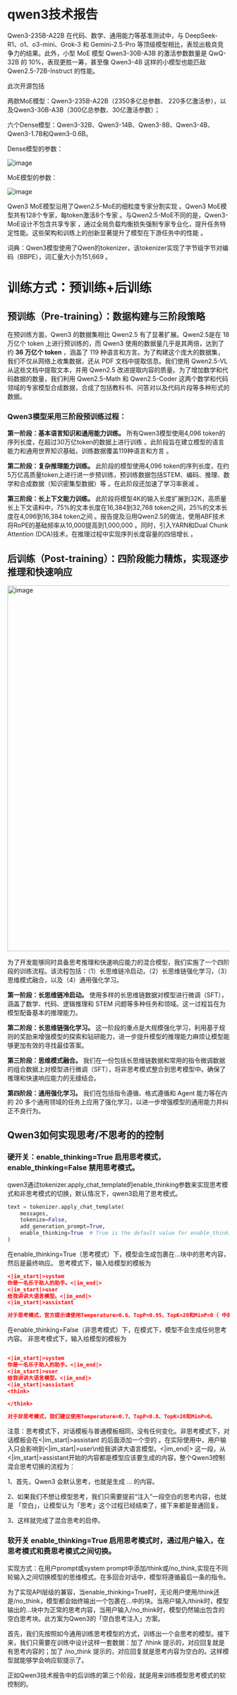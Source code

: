 # qwen3技术报告

Qwen3-235B-A22B 在代码、数学、通用能力等基准测试中，与 DeepSeek-R1、o1、o3-mini、Grok-3 和 Gemini-2.5-Pro 等顶级模型相比，表现出极具竞争力的结果。此外，小型 MoE 模型 Qwen3-30B-A3B 的激活参数数量是 QwQ-32B 的 10%，表现更胜一筹，甚至像 Qwen3-4B 这样的小模型也能匹敌 Qwen2.5-72B-Instruct 的性能。

此次开源包括

两款MoE模型：Qwen3-235B-A22B（2350多亿总参数、 220多亿激活参），以及Qwen3-30B-A3B（300亿总参数、30亿激活参数）；

六个Dense模型：Qwen3-32B、Qwen3-14B、Qwen3-8B、Qwen3-4B、Qwen3-1.7B和Qwen3-0.6B。

Dense模型的参数：

![image](https://github.com/user-attachments/assets/d68c3859-7d65-4c2b-a449-150887814524)

MoE模型的参数：

![image](https://github.com/user-attachments/assets/bf083afc-7dd9-483b-922b-ca4b9d48063c)


Qwen3 MoE模型沿用了Qwen2.5-MoE的细粒度专家分割实现 。Qwen3 MoE模型共有128个专家，每token激活8个专家 。与Qwen2.5-MoE不同的是，Qwen3-MoE设计不包含共享专家 ，通过全局负载均衡损失强制专家专业化，提升任务特定性能。这些架构和训练上的创新显著提升了模型在下游任务中的性能 。

词典：Qwen3模型使用了Qwen的tokenizer，该tokenizer实现了字节级字节对编码（BBPE），词汇量大小为151,669 。


# 训练方式：预训练+后训练

## 预训练（Pre-training）：数据构建与三阶段策略

在预训练方面，Qwen3 的数据集相比 Qwen2.5 有了显著扩展。Qwen2.5是在 18 万亿个 token 上进行预训练的，而 Qwen3 使用的数据量几乎是其两倍，达到了约 __36 万亿个 token__ ，涵盖了 119 种语言和方言。为了构建这个庞大的数据集，我们不仅从网络上收集数据，还从 PDF 文档中提取信息。我们使用 Qwen2.5-VL 从这些文档中提取文本，并用 Qwen2.5 改进提取内容的质量。为了增加数学和代码数据的数量，我们利用 Qwen2.5-Math 和 Qwen2.5-Coder 这两个数学和代码领域的专家模型合成数据，合成了包括教科书、问答对以及代码片段等多种形式的数据。

### Qwen3模型采用三阶段预训练过程：

__第一阶段：基本语言知识和通用能力训练。__ 所有Qwen3模型使用4,096 token的序列长度，在超过30万亿token的数据上进行训练 。此阶段旨在建立模型的语言能力和通用世界知识基础，训练数据覆盖119种语言和方言 。

__第二阶段：复杂推理能力训练。__ 此阶段的模型使用4,096 token的序列长度，在约5万亿高质量token上进行进一步预训练，预训练数据包括STEM、编码、推理、数学和合成数据（知识密集型数据）等 。在此阶段还加速了学习率衰减 。

__第三阶段：长上下文能力训练。__ 此阶段将模型4K的输入长度扩展到32K，高质量长上下文语料中，75%的文本长度在16,384到32,768 token之间，25%的文本长度在4,096到16,384 token之间 。报告提及沿用Qwen2.5的做法，使用ABF技术将RoPE的基础频率从10,000提高到1,000,000 。同时，引入YARN和Dual Chunk Attention (DCA)技术，在推理过程中实现序列长度容量的四倍增长 。

## 后训练（Post-training）：四阶段能力精炼，实现逐步推理和快速响应

<img width="827" alt="image" src="https://github.com/user-attachments/assets/28cc873d-0a43-428c-8d8e-657dd5c3a229" />

为了开发能够同时具备思考推理和快速响应能力的混合模型，我们实施了一个四阶段的训练流程。该流程包括：（1）长思维链冷启动，（2）长思维链强化学习，（3）思维模式融合，以及（4）通用强化学习。

__第一阶段：长思维链冷启动。__ 使用多样的长思维链数据对模型进行微调（SFT），涵盖了数学、代码、逻辑推理和 STEM 问题等多种任务和领域。这一过程旨在为模型配备基本的推理能力。

__第二阶段：长思维链强化学习。__ 这一阶段的重点是大规模强化学习，利用基于规则的奖励来增强模型的探索和钻研能力，进一步提升模型的推理能力麻烦让模型能够更加有效的寻找最佳答案。

__第三阶段：思维模式融合。__ 我们在一份包括长思维链数据和常用的指令微调数据的组合数据上对模型进行微调（SFT），将非思考模式整合到思考模型中。确保了推理和快速响应能力的无缝结合。

__第四阶段：通用强化学习。__ 我们在包括指令遵循、格式遵循和 Agent 能力等在内的 20 多个通用领域的任务上应用了强化学习，以进一步增强模型的通用能力并纠正不良行为。

## Qwen3如何实现思考/不思考的的控制

### 硬开关：enable_thinking=True 启用思考模式，enable_thinking=False 禁用思考模式。

qwen3通过tokenizer.apply_chat_template的enable_thinking参数来实现思考模式和非思考模式的切换，默认情况下，qwen3启用了思考模式。

```python
text = tokenizer.apply_chat_template(
    messages,
    tokenize=False,
    add_generation_prompt=True,
    enable_thinking=True  # True is the default value for enable_thinking.
)
```

在enable_thinking=True（思考模式）下，模型会生成包裹在<think>...</think>块中的思考内容，然后是最终响应。
思考模式下，输入给模型的模板为
```json
<|im_start|>system
你是一名乐于助人的助手。<|im_end|>
<|im_start|>user
给我讲讲大语言模型。<|im_end|>
<|im_start|>assistant
```

```JSON
对于思考模式，官方提示请使用Temperature=0.6、TopP=0.95、TopK=20和MinP=0（ 中的默认设置generation_config.json）。请勿使用贪婪解码，因为它会导致性能下降和无休止的重复。https://huggingface.co/Qwen/Qwen3-32B
```

在enable_thinking=False（非思考模式）下，在模式下，模型不会生成任何思考内容。
非思考模式下，输入给模型的模板为

```json

<|im_start|>system
你是一名乐于助人的助手。<|im_end|>
<|im_start|>user
给我讲讲大语言模型。<|im_end|>
<|im_start|>assistant
<think>

</think>

```


```JSON
对于非思考模式，我们建议使用Temperature=0.7、TopP=0.8、TopK=20和MinP=0。
```

注意：思考模式下，对话模板与普通模板相同，没有任何变化。非思考模式下，对话模板会在<|im_start|>assistant 的后面添加一个空的 <think></think>。在实际使用中，用户输入只会影响到<|im_start|>user\n给我讲讲大语言模型。<|im_end|> 这一段，从<|im_start|>assistant开始的内容都是模型应该要生成的内容，整个Qwen3控制混合思考切换的流程为：

1、首先，Qwen3 会默认思考，也就是生成 <think> ... </think> 的内容。

2、如果我们不想让模型思考，我们只需要提前“注入”一段空白的思考内容，也就是 <think>「空白」</think>，让模型认为「思考」这个过程已经结束了，接下来都是普通回复。

3、这样就完成了混合思考的启停。

### 软开关 enable_thinking=True 启用思考模式时，通过用户输入，在思考模式和费思考模式之间切换。

实现方式：在用户prompt或system prompt中添加/think或/no_think,实现在不同轮输入之间切换模型的思维模式。在多回合对话中，模型将遵循最后一条的指令。

为了实现API层级的兼容，当enable_thinking=True时，无论用户使用/think还是/no_think，模型都会始终输出一个包裹在<think>...</think>中的块。当用户输入/think时，模型输出的<think>...</think>块中为正常的思考内容，当用户输入/no_think时，模型仍然输出包含<think></think>的空白思考块。此方案为Qwen3的「空白思考注入」方案。

首先，我们先按照如今通用训练思考模型的方式，训练出一个会思考的模型。接下来，我们只需要在训练中设计这样一套数据：加了 /think 提示的，对应回复就是有思考内容的；加了 /no_think 提示的，对应回复就是思考内容为空白的。这样模型就能够学会响应软提示了。

正如Qwen3技术报告中的后训练的第三个阶段，就是用来训练模型思考模式的软控制的。






